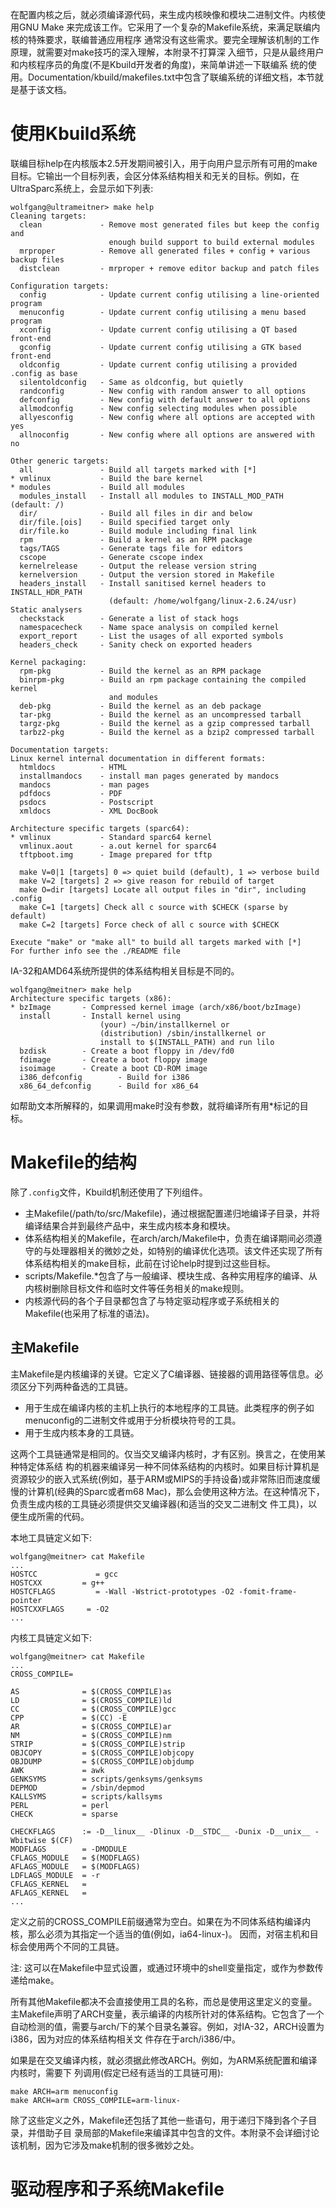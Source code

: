 在配置内核之后，就必须编译源代码，来生成内核映像和模块二进制文件。内核使用GNU Make 来完成该工作。它采用了一个复杂的Makefile系统，来满足联编内核的特殊要求，联编普通应用程序 通常没有这些需求。要完全理解该机制的工作原理，就需要对make技巧的深入理解，本附录不打算深 入细节，只是从最终用户和内核程序员的角度(不是Kbuild开发者的角度)，来简单讲述一下联编系 统的使用。Documentation/kbuild/makefiles.txt中包含了联编系统的详细文档，本节就是基于该文档。

# 使用Kbuild系统

联编目标help在内核版本2.5开发期间被引入，用于向用户显示所有可用的make目标。它输出一个目标列表，会区分体系结构相关和无关的目标。例如，在UltraSparc系统上，会显示如下列表:

```
wolfgang@ultrameitner> make help
Cleaning targets:
  clean             - Remove most generated files but keep the config and
                      enough build support to build external modules
  mrproper          - Remove all generated files + config + various backup files
  distclean         - mrproper + remove editor backup and patch files

Configuration targets:
  config            - Update current config utilising a line-oriented program
  menuconfig        - Update current config utilising a menu based program
  xconfig           - Update current config utilising a QT based front-end
  gconfig           - Update current config utilising a GTK based front-end
  oldconfig         - Update current config utilising a provided .config as base
  silentoldconfig   - Same as oldconfig, but quietly
  randconfig        - New config with random answer to all options
  defconfig         - New config with default answer to all options
  allmodconfig      - New config selecting modules when possible
  allyesconfig      - New config where all options are accepted with yes
  allnoconfig       - New config where all options are answered with no

Other generic targets:
  all               - Build all targets marked with [*]
* vmlinux           - Build the bare kernel
* modules           - Build all modules
  modules_install   - Install all modules to INSTALL_MOD_PATH (default: /)
  dir/              - Build all files in dir and below
  dir/file.[ois]    - Build specified target only
  dir/file.ko       - Build module including final link
  rpm               - Build a kernel as an RPM package
  tags/TAGS         - Generate tags file for editors
  cscope            - Generate cscope index
  kernelrelease     - Output the release version string
  kernelversion     - Output the version stored in Makefile
  headers_install   - Install sanitised kernel headers to INSTALL_HDR_PATH
                      (default: /home/wolfgang/linux-2.6.24/usr)
Static analysers
  checkstack        - Generate a list of stack hogs
  namespacecheck    - Name space analysis on compiled kernel
  export_report     - List the usages of all exported symbols
  headers_check     - Sanity check on exported headers

Kernel packaging:
  rpm-pkg           - Build the kernel as an RPM package
  binrpm-pkg        - Build an rpm package containing the compiled kernel
                      and modules
  deb-pkg           - Build the kernel as an deb package
  tar-pkg           - Build the kernel as an uncompressed tarball
  targz-pkg         - Build the kernel as a gzip compressed tarball
  tarbz2-pkg        - Build the kernel as a bzip2 compressed tarball

Documentation targets:
Linux kernel internal documentation in different formats:
  htmldocs          - HTML
  installmandocs    - install man pages generated by mandocs
  mandocs           - man pages
  pdfdocs           - PDF
  psdocs            - Postscript
  xmldocs           - XML DocBook

Architecture specific targets (sparc64):
* vmlinux           - Standard sparc64 kernel
  vmlinux.aout      - a.out kernel for sparc64
  tftpboot.img      - Image prepared for tftp

  make V=0|1 [targets] 0 => quiet build (default), 1 => verbose build
  make V=2 [targets] 2 => give reason for rebuild of target
  make O=dir [targets] Locate all output files in "dir", including .config
  make C=1 [targets] Check all c source with $CHECK (sparse by default)
  make C=2 [targets] Force check of all c source with $CHECK

Execute "make" or "make all" to build all targets marked with [*]
For further info see the ./README file
```

IA\-32和AMD64系统所提供的体系结构相关目标是不同的。

```
wolfgang@meitner> make help
Architecture specific targets (x86):
* bzImage       - Compressed kernel image (arch/x86/boot/bzImage)
  install       - Install kernel using
                    (your) ~/bin/installkernel or
                    (distribution) /sbin/installkernel or
                    install to $(INSTALL_PATH) and run lilo
  bzdisk        - Create a boot floppy in /dev/fd0
  fdimage       - Create a boot floppy image
  isoimage      - Create a boot CD-ROM image
  i386_defconfig        - Build for i386
  x86_64_defconfig      - Build for x86_64
```

如帮助文本所解释的，如果调用make时没有参数，就将编译所有用\*标记的目标。

# Makefile的结构

除了`.config`文件，Kbuild机制还使用了下列组件。

- 主Makefile(/path/to/src/Makefile)，通过根据配置递归地编译子目录，并将编译结果合并到最终产品中，来生成内核本身和模块。
- 体系结构相关的Makefile，在arch/arch/Makefile中，负责在编译期间必须遵守的与处理器相关的微妙之处，如特别的编译优化选项。该文件还实现了所有体系结构相关的make目标，此前在讨论help时提到过这些目标。
- scripts/Makefile.*包含了与一般编译、模块生成、各种实用程序的编译、从内核树删除目标文件和临时文件等任务相关的make规则。
- 内核源代码的各个子目录都包含了与特定驱动程序或子系统相关的Makefile(也采用了标准的语法)。

## 主Makefile

主Makefile是内核编译的关键。它定义了C编译器、链接器的调用路径等信息。必须区分下列两种备选的工具链。

- 用于生成在编译内核的主机上执行的本地程序的工具链。此类程序的例子如menuconfig的二进制文件或用于分析模块符号的工具。
- 用于生成内核本身的工具链。

这两个工具链通常是相同的。仅当交叉编译内核时，才有区别。换言之，在使用某种特定体系结 构的机器来编译另一种不同体系结构的内核时。如果目标计算机是资源较少的嵌入式系统(例如，基于ARM或MIPS的手持设备)或非常陈旧而速度缓慢的计算机(经典的Sparc或者m68 Mac)，那么会使用这种方法。在这种情况下，负责生成内核的工具链必须提供交叉编译器(和适当的交叉二进制文 件工具)，以便生成所需的代码。

本地工具链定义如下:

```
wolfgang@meitner> cat Makefile
...
HOSTCC             = gcc
HOSTCXX         = g++
HOSTCFLAGS         = -Wall -Wstrict-prototypes -O2 -fomit-frame-pointer
HOSTCXXFLAGS     = -O2
...
```

内核工具链定义如下:

```
wolfgang@meitner> cat Makefile
...
CROSS_COMPILE=

AS              = $(CROSS_COMPILE)as
LD              = $(CROSS_COMPILE)ld
CC              = $(CROSS_COMPILE)gcc
CPP             = $(CC) -E
AR              = $(CROSS_COMPILE)ar
NM              = $(CROSS_COMPILE)nm
STRIP           = $(CROSS_COMPILE)strip
OBJCOPY         = $(CROSS_COMPILE)objcopy
OBJDUMP         = $(CROSS_COMPILE)objdump
AWK             = awk
GENKSYMS        = scripts/genksyms/genksyms
DEPMOD          = /sbin/depmod
KALLSYMS        = scripts/kallsyms
PERL            = perl
CHECK           = sparse

CHECKFLAGS      := -D__linux__ -Dlinux -D__STDC__ -Dunix -D__unix__ -Wbitwise $(CF)
MODFLAGS        = -DMODULE
CFLAGS_MODULE   = $(MODFLAGS)
AFLAGS_MODULE   = $(MODFLAGS)
LDFLAGS_MODULE  = -r
CFLAGS_KERNEL   =
AFLAGS_KERNEL   =
...
```

定义之前的CROSS_COMPILE前缀通常为空白。如果在为不同体系结构编译内核，那么必须为其指定一个适当的值(例如，ia64-linux-)。 因而，对宿主机和目标会使用两个不同的工具链。

注: 这可以在Makefile中显式设置，或通过环境中的shell变量指定，或作为参数传递给make。

所有其他Makefile都决不会直接使用工具的名称，而总是使用这里定义的变量。 主Makefile声明了ARCH变量，表示编译的内核所针对的体系结构。它包含了一个自动检测的值，需要与arch/下的某个目录名兼容。例如，对IA-32，ARCH设置为i386，因为对应的体系结构相关文 件存在于arch/i386/中。

如果是在交叉编译内核，就必须据此修改ARCH。例如，为ARM系统配置和编译内核时，需要下 列调用(假定已经有适当的工具链可用):

```
make ARCH=arm menuconfig
make ARCH=arm CROSS_COMPILE=arm-linux-
```

除了这些定义之外，Makefile还包括了其他一些语句，用于递归下降到各个子目录，并借助子目 录局部的Makefile来编译其中包含的文件。本附录不会详细讨论该机制，因为它涉及make机制的很多微妙之处。

# 驱动程序和子系统Makefile

